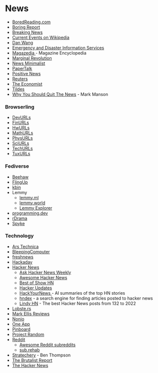 # News

* [BoredReading.com](https://boredreading.com/)
* [Boring Report](https://www.boringreport.org/app)
* [Breaking News](https://breaking.ai/)
* [Current Events on Wikipedia](https://en.wikipedia.org/wiki/Portal:Current_events)
* [Dan Wang](https://danwang.co/)
* [Emergency and Disaster Information Services](https://rsoe-edis.org/)
* [Magazedia ](https://en.magazedia.wiki/)- Magazine Encyclopedia
* [Marginal Revolution](https://marginalrevolution.com/)
* [News Minimalist](https://www.newsminimalist.com/)
* [PaperTalk](https://www.papertalk.xyz)
* [Positive News](https://www.positive.news/)
* [Reuters](https://www.reuters.com/)
* [The Economist](https://www.economist.com/)
* [Tildes](https://tildes.net/)
* [Why You Should Quit The News](https://markmanson.net/why-you-should-quit-the-news) - Mark Manson

### Browserling

* [DevURLs](https://devurls.com/)
* [FinURLs](https://finurls.com/)
* [HwURLs](https://hwurls.com/)
* [MathURLs](https://mathurls.com/)
* [PhysURLs](https://physurls.com/)
* [SciURLs](https://sciurls.com/)
* [TechURLs](https://techurls.com/)
* [TuxURLs](https://tuxurls.com/)

### Fediverse

* [Beehaw](https://beehaw.org/)
* [FlingUp](https://flingup.com/)
* [kbin](https://kbin.social/)
* Lemmy
  * [lemmy.ml](https://lemmy.ml/)
  * [lemmy.world](https://lemmy.world/)
  * [Lemmy Explorer](https://lemmyverse.net/)
* [programming.dev](https://programming.dev/)
* [rDrama](https://rdrama.net/)
* [Spyke](https://spyke.social/)

### Technology

* [Ars Technica](https://arstechnica.com/)
* [BleepingComputer](https://www.bleepingcomputer.com/)
* [freshnews](https://www.freshnews.org/)
* [Hackaday](https://hackaday.com/)
* [Hacker News](https://news.ycombinator.com/)
  * [Ask Hacker News Weekly](https://www.daemonology.net/hn-weekly-ask/)
  * [Awesome Hacker News](https://github.com/cheeaun/awesome-hacker-news)
  * [Best of Show HN](https://bestofshowhn.com/)
  * [Hacker Updates](https://www.hackerupdates.com/)
  * [HackYourNews ](https://hackyournews.com/)- AI summaries of the top HN stories
  * [hndex](https://hndex.org/) - a search engine for finding articles posted to hacker news
  * [Lindy HN](https://hn.lindylearn.io/) - The best Hacker News posts from 132 to 2022
* [Lobste.rs](https://lobste.rs/)
* [Mark Ellis Reviews](https://markellisreviews.com/)
* [Nonio](https://non.io/)
* [One App](https://reader.one/)
* [Pinboard](https://pinboard.in/popular/)
* [Project Random](https://0xbeef.co.uk/random)
* [Reddit](https://www.reddit.com/)
  * [Awesome Reddit subreddits](https://github.com/learn-anything/reddit)
  * [sub.rehab](https://sub.rehab/)
* [Stratechery](https://stratechery.com/) - Ben Thompson
* [The Brutalist Report](https://brutalist.report/)
* [The Hacker News](https://thehackernews.com/)
